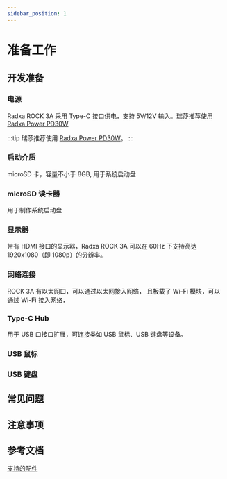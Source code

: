 ```yaml
---
sidebar_position: 1
---
```


# 准备工作

## 开发准备

### 电源

Radxa ROCK 3A 采用 Type-C 接口供电，支持 5V/12V 输入。瑞莎推荐使用 [Radxa Power PD30W](../accessories/pd-30w)

:::tip
瑞莎推荐使用 [Radxa Power PD30W](../accessories/pd-30w)。
:::

### 启动介质

microSD 卡，容量不小于 8GB, 用于系统启动盘

### microSD 读卡器

用于制作系统启动盘

### 显示器

带有 HDMI 接口的显示器，Radxa ROCK 3A 可以在 60Hz 下支持高达 1920x1080（即 1080p）的分辨率。

### 网络连接

ROCK 3A 有以太网口，可以通过以太网接入网络， 且板载了 Wi-Fi 模块，可以通过 Wi-Fi 接入网络，

### Type-C Hub

用于 USB 口接口扩展，可连接类如 USB 鼠标、USB 键盘等设备。

### USB 鼠标

### USB 键盘

## 常见问题

## 注意事项

## 参考文档

[支持的配件](../accessories)
